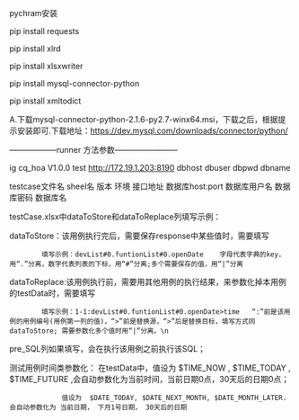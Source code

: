 pychram安装

pip install requests

pip install xlrd

pip install xlsxwriter

pip install mysql-connector-python

pip install xmltodict

A.下载mysql-connector-python-2.1.6-py2.7-winx64.msi，下载之后，根据提示安装即可.下载地址：https://dev.mysql.com/downloads/connector/python/





——————runner 方法参数————————

ig cq_hoa V1.0.0 test http://172.19.1.203:8190 dbhost dbuser dbpwd dbname

testcase文件名 sheel名 版本 环境 接口地址 数据库host:port 数据库用户名 数据库密码 数据库名


testCase.xlsx中dataToStore和dataToReplace列填写示例：

dataToStore：该用例执行完后，需要保存response中某些值时，需要填写

            填写示例：devList#0.funtionList#0.openDate    字母代表字典的key，用“.”分离，数字代表列表的下标，用“#”分离;多个需要保存的值，用“|”分离 
            
dataToReplace:该用例执行前，需要用其他用例的执行结果，来参数化掉本用例的testData时，需要填写 

            填写示例：1-1:devList#0.funtionList#0.openDate>time   “:”前是该用例的用例编号(用例第一列的值)，“>”前是替换源，“>”后是替换目标，填写方式同dataToStore; 需要参数化多个值时用“|”分离。\n
            
pre_SQL列如果填写，会在执行该用例之前执行该SQL；

测试用例时间类参数化：
    在testData中，值设为 $TIME_NOW , $TIME_TODAY , $TIME_FUTURE ,会自动参数化为当前时间，当前日期0点，30天后的日期0点；
    
                 值设为  $DATE_TODAY, $DATE_NEXT_MONTH, $DATE_MONTH_LATER. 会自动参数化为 当前日期， 下月1号日期， 30天后的日期
                 
